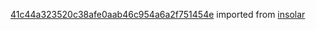 [41c44a323520c38afe0aab46c954a6a2f751454e](https://github.com/insolar/insolar/commit/41c44a323520c38afe0aab46c954a6a2f751454e) imported from [insolar](https://github.com/insolar/insolar)

